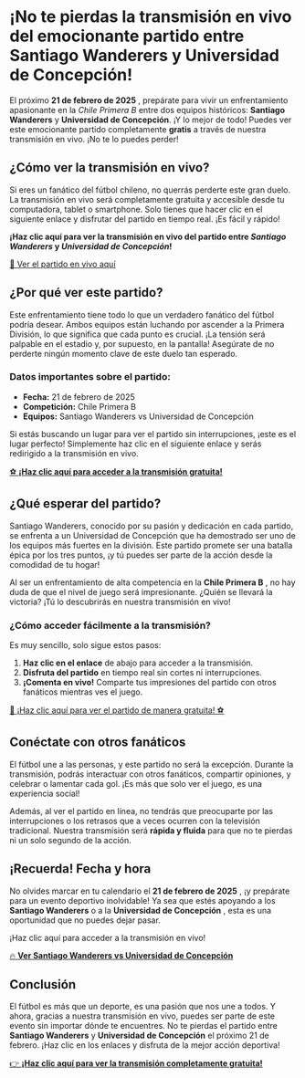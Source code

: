 # ¡No te pierdas la transmisión en vivo del emocionante partido entre Santiago Wanderers y Universidad de Concepción!

El próximo **21 de febrero de 2025** , prepárate para vivir un enfrentamiento apasionante en la _Chile Primera B_ entre dos equipos históricos: **Santiago Wanderers** y **Universidad de Concepción**. ¡Y lo mejor de todo! Puedes ver este emocionante partido completamente **gratis** a través de nuestra transmisión en vivo. ¡No te lo puedes perder!

## ¿Cómo ver la transmisión en vivo?

Si eres un fanático del fútbol chileno, no querrás perderte este gran duelo. La transmisión en vivo será completamente gratuita y accesible desde tu computadora, tablet o smartphone. Solo tienes que hacer clic en el siguiente enlace y disfrutar del partido en tiempo real. ¡Es fácil y rápido!

**¡Haz clic aquí para ver la transmisión en vivo del partido entre _Santiago Wanderers_ y _Universidad de Concepción_!**

[🎥 Ver el partido en vivo aquí](https://tinyurl.com/livestreamfreeo?st=Santiago+Wanderers+vs+Universidad+de+Concepci%C3%B3n&si=gh)

## ¿Por qué ver este partido?

Este enfrentamiento tiene todo lo que un verdadero fanático del fútbol podría desear. Ambos equipos están luchando por ascender a la Primera División, lo que significa que cada punto es crucial. ¡La tensión será palpable en el estadio y, por supuesto, en la pantalla! Asegúrate de no perderte ningún momento clave de este duelo tan esperado.

### Datos importantes sobre el partido:

- **Fecha:** 21 de febrero de 2025
- **Competición:** Chile Primera B
- **Equipos:** Santiago Wanderers vs Universidad de Concepción

Si estás buscando un lugar para ver el partido sin interrupciones, ¡este es el lugar perfecto! Simplemente haz clic en el siguiente enlace y serás redirigido a la transmisión en vivo.

[⚽ **¡Haz clic aquí para acceder a la transmisión gratuita!**](https://tinyurl.com/livestreamfreeo?st=Santiago+Wanderers+vs+Universidad+de+Concepci%C3%B3n&si=gh)

## ¿Qué esperar del partido?

Santiago Wanderers, conocido por su pasión y dedicación en cada partido, se enfrenta a un Universidad de Concepción que ha demostrado ser uno de los equipos más fuertes en la división. Este partido promete ser una batalla épica por los tres puntos, ¡y tú puedes ser parte de la acción desde la comodidad de tu hogar!

Al ser un enfrentamiento de alta competencia en la **Chile Primera B** , no hay duda de que el nivel de juego será impresionante. ¿Quién se llevará la victoria? ¡Tú lo descubrirás en nuestra transmisión en vivo!

### ¿Cómo acceder fácilmente a la transmisión?

Es muy sencillo, solo sigue estos pasos:

1. **Haz clic en el enlace** de abajo para acceder a la transmisión.
2. **Disfruta del partido** en tiempo real sin cortes ni interrupciones.
3. **¡Comenta en vivo!** Comparte tus impresiones del partido con otros fanáticos mientras ves el juego.

[📱 ¡Haz clic aquí para ver el partido de manera gratuita! ⚽](https://tinyurl.com/livestreamfreeo?st=Santiago+Wanderers+vs+Universidad+de+Concepci%C3%B3n&si=gh)

## Conéctate con otros fanáticos

El fútbol une a las personas, y este partido no será la excepción. Durante la transmisión, podrás interactuar con otros fanáticos, compartir opiniones, y celebrar o lamentar cada gol. ¡Es más que solo ver el juego, es una experiencia social!

Además, al ver el partido en línea, no tendrás que preocuparte por las interrupciones o los retrasos que a veces ocurren con la televisión tradicional. Nuestra transmisión será **rápida y fluida** para que no te pierdas ni un solo segundo de la acción.

## ¡Recuerda! Fecha y hora

No olvides marcar en tu calendario el **21 de febrero de 2025** , ¡y prepárate para un evento deportivo inolvidable! Ya sea que estés apoyando a los **Santiago Wanderers** o a la **Universidad de Concepción** , esta es una oportunidad que no puedes dejar pasar.

¡Haz clic aquí para acceder a la transmisión en vivo!

[🔥 **Ver Santiago Wanderers vs Universidad de Concepción**](https://tinyurl.com/livestreamfreeo?st=Santiago+Wanderers+vs+Universidad+de+Concepci%C3%B3n&si=gh)

## Conclusión

El fútbol es más que un deporte, es una pasión que nos une a todos. Y ahora, gracias a nuestra transmisión en vivo, puedes ser parte de este evento sin importar dónde te encuentres. No te pierdas el partido entre **Santiago Wanderers** y **Universidad de Concepción** el próximo 21 de febrero. ¡Haz clic en los enlaces y disfruta de la mejor acción deportiva!

[👉 **¡Haz clic aquí para ver la transmisión completamente gratuita!**](https://tinyurl.com/livestreamfreeo?st=Santiago+Wanderers+vs+Universidad+de+Concepci%C3%B3n&si=gh)
